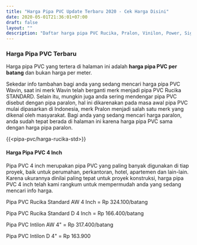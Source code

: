 ```yaml
---
title: "Harga Pipa PVC Update Terbaru 2020 - Cek Harga Disini"
date: 2020-05-01T21:36:01+07:00
draft: false
layout: ""
description: "Daftar harga pipa PVC Rucika, Pralon, Vinilon, Power, Signature, Dll. Temukan dan cek harga pipa PVC terbaru disini."
---
```


### Harga Pipa PVC Terbaru
 
Harga pipa PVC yang tertera di halaman ini adalah **harga pipa PVC per batang** dan bukan harga per meter.

Sekedar info tambahan bagi anda yang sedang mencari harga pipa PVC Wavin, saat ini merk Wavin telah berganti merk menjadi pipa PVC Rucika STANDARD. Selain itu, mungkin juga anda sering mendengar pipa PVC disebut dengan pipa paralon, hal ini dikarenakan pada masa awal pipa PVC mulai dipasarkan di Indonesia, merk Pralon menjadi salah satu merk yang dikenal oleh masyarakat. Bagi anda yang sedang mencari harga paralon, anda sudah tepat berada di halaman ini karena harga pipa PVC sama dengan harga pipa paralon.

{{<pipa-pvc/harga-rucika-std>}}

#### Harga Pipa PVC 4 Inch

Pipa PVC 4 inch merupakan pipa PVC yang paling banyak digunakan di tiap proyek, baik untuk perumahan, perkantoran, hotel, apartemen dan lain-lain. Karena ukurannya dinilai paling tepat untuk proyek konstruksi, harga pipa PVC 4 inch telah kami rangkum untuk mempermudah anda yang sedang mencari info harga.

Pipa PVC Rucika Standard AW 4 Inch = Rp 324.100/batang

Pipa PVC Rucika Standard D 4 Inch = Rp 166.400/batang

Pipa PVC Intilon AW 4" = Rp 317.400/batang

Pipa PVC Intilon D 4" = Rp 163.900

 	


